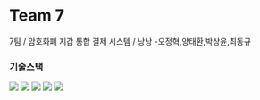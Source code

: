# Team 7
7팀 / 암호화폐 지갑 통합 결제 시스템 / 낭낭 -오정혁,양태환,박상윤,최동규

### 기술스택
<img src="https://img.shields.io/badge/HTML5-E34F26?style=for-the-badge&logo=HTML5&logoColor=white"> <img src="https://img.shields.io/badge/CSS3-1572B6?style=for-the-badge&logo=CSS3&logoColor=white">  <img src="https://img.shields.io/badge/JavaScript-F7DF1E?style=for-the-badge&logo=JavaScript&logoColor=white"> <img src="https://img.shields.io/badge/React-61DAFB?style=for-the-badge&logo=React&logoColor=white">  <img src="https://img.shields.io/badge/Bitcoin
-F7931A?style=for-the-badge&logo=Bitcoin
&logoColor=white">


